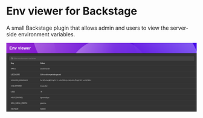 # Env viewer for Backstage

A small Backstage plugin that allows admin and users to view the server-side environment variables.

![Screenshot of the env viewer plugin](./screenshot.png)
